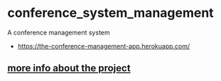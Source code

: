 # conference_system_management

A conference management system

- https://the-conference-management-app.herokuapp.com/

## [more info about the project](https://drive.google.com/file/d/1GCW9ZBymY5IEMND4boWn7RBL_YBkr49e/view?usp=sharing)
